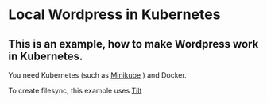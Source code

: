 # Local Wordpress in Kubernetes

This is an example, how to make Wordpress work in Kubernetes.
------

You need Kubernetes (such as [Minikube](https://minikube.sigs.k8s.io/docs/) ) and Docker.

To create filesync, this example uses [Tilt](https://tilt.dev/)
